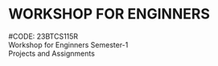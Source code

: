 # WORKSHOP FOR ENGINNERS
#CODE: 23BTCS115R
<br>
Workshop for Enginners Semester-1 
<br>
Projects and Assignments
